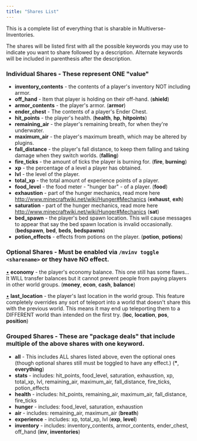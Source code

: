 ```yaml
---
title: "Shares List"
---
```


This is a complete list of everything that is sharable in Multiverse-Inventories.

The shares will be listed first with all the possible keywords you may use to indicate you want to share followed by a description.  Alternate keywords will be included in parenthesis after the description.

### Individual Shares - These represent ONE "value"

* **inventory_contents** - the contents of a player's inventory NOT including armor.
* **off_hand** - Item that player is holding on their off-hand. (**shield**)
* **armor_contents** - the player's armor. (**armor**)
* **ender_chest** - The contents of a player's Ender Chest.
* **hit_points** - the player's health. (**health**, **hp**, **hitpoints**)
* **remaining_air** - the player's remaining breath, for when they're underwater.
* **maximum_air** - the player's maximum breath, which may be altered by plugins.
* **fall_distance** - the player's fall distance, to keep them falling and taking damage when they switch worlds. (**falling**)
* **fire_ticks** - the amount of ticks the player is burning for. (**fire**, **burning**)
* **xp** - the percentage of a level a player has obtained.
* **lvl** - the level of the player.
* **total_xp** - the total amount of experience points of a player.
* **food_level** - the food meter - "hunger bar" - of a player. (**food**)
* **exhaustion** - part of the hunger mechanics, read more here http://www.minecraftwiki.net/wiki/Hunger#Mechanics (**exhaust**, **exh**)
* **saturation** - part of the hunger mechanics, read more here http://www.minecraftwiki.net/wiki/Hunger#Mechanics (**sat**)
* **bed_spawn** - the player's bed spawn location.  This will cause messages to appear that say the bed spawn location is invalid occasionally. (**bedspawn**, **bed**, **beds**, **bedspawns**)
* **potion_effects** - effects from potions on the player.  (**potion**, **potions**)

### Optional Shares - Must be enabled via `/mvinv toggle <sharename>` or they have NO effect.

<a name="economy" href="#economy">•</a> **economy** - the player's economy balance.  This one still has some flaws... It WILL transfer balances but it cannot prevent people from paying players in other world groups. (**money**, **econ**, **cash**, **balance**)

<a name="last_location" href="#last_location">•</a> **last_location** - the player's last location in the world group.  This feature completely overrides any sort of teleport into a world that doesn't share this with the previous world.  This means it may end up teleporting them to a DIFFERENT world than intended on the first try. (**loc**, **location**, **pos**, **position**)

### Grouped Shares - These are "package deals" that include multiple of the above shares with one keyword.

* **all** - This includes ALL shares listed above, even the optional ones (though optional shares still must be toggled to have any effect.) (__*__, **everything**)
* **stats** - includes: hit_points, food_level, saturation, exhaustion, xp, total_xp, lvl, remaining_air, maximum_air, fall_distance, fire_ticks, potion_effects
* **health** - includes: hit_points, remaining_air, maximum_air, fall_distance, fire_ticks
* **hunger** - includes: food_level, saturation, exhaustion
* **air** - includes: remaining_air, maximum_air (**breath**)
* **experience** - includes: xp, total_xp, lvl (**exp**, **level**)
* **inventory** - includes: inventory_contents, armor_contents, ender_chest, off_hand (**inv**, **inventories**)
